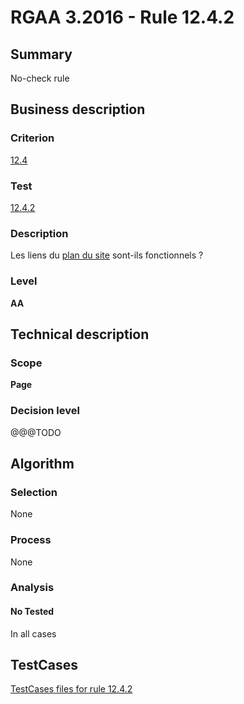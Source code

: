 # RGAA 3.2016 - Rule 12.4.2

## Summary
No-check rule


## Business description

### Criterion
[12.4](http://references.modernisation.gouv.fr/rgaa-accessibilite/2016/criteres.html#crit-12-4)

### Test
[12.4.2](http://references.modernisation.gouv.fr/rgaa-accessibilite/2016/criteres.html#test-12-4-2)

### Description
<div lang="fr">Les liens du <a href="http://references.modernisation.gouv.fr/rgaa-accessibilite/glossaire.html#page-plan-du-site">plan du site</a> sont-ils fonctionnels&nbsp;?</div>

### Level
**AA**


## Technical description

### Scope
**Page**

### Decision level
@@@TODO


## Algorithm

### Selection
None

### Process
None

### Analysis

#### No Tested
In all cases


##  TestCases

[TestCases files for rule 12.4.2](https://github.com/Asqatasun/Asqatasun/tree/develop/rules/rules-rgaa3.2016/src/test/resources/testcases/rgaa32016/Rgaa32016Rule120402/)


